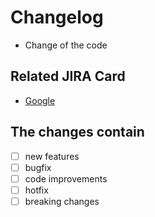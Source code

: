 # Changelog

- Change of the code

## Related JIRA Card

- [Google](https://google.com)

## The changes contain

- [ ] new features
- [ ] bugfix
- [ ] code improvements
- [ ] hotfix
- [ ] breaking changes
